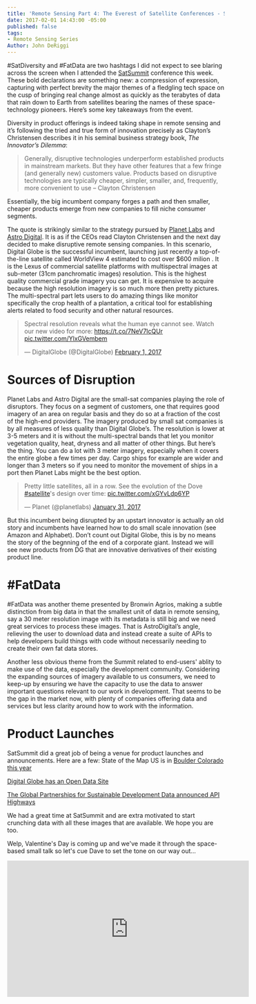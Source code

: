 ```yaml
---
title: 'Remote Sensing Part 4: The Everest of Satellite Conferences - SatSummit 2017'
date: 2017-02-01 14:43:00 -05:00
published: false
tags:
- Remote Sensing Series
Author: John DeRiggi
---
```


\#SatDiversity and #FatData are two hashtags I did not expect to see blaring across the screen when I attended the [SatSummit](https://satsummit.io) conference this week. These bold declarations are something new: a compression of expression, capturing with perfect brevity the major themes of a fledgling tech space on the cusp of bringing real change almost as quickly as the terabytes of data that rain down to Earth from satellites bearing the names of these space-technology pioneers. Here’s some key takeaways from the event.

Diversity in product offerings is indeed taking shape in remote sensing and it’s following the tried and true form of innovation precisely as Clayton’s Christensen describes it in his seminal business strategy book, *The Innovator’s Dilemma*:

> Generally, disruptive technologies underperform established products in mainstream markets. But they have other features that a few fringe (and generally new) customers value. Products based on disruptive technologies are typically cheaper, simpler, smaller, and, frequently, more convenient to use – Clayton Christensen

Essentially, the big incumbent company forges a path and then smaller, cheaper products emerge from new companies to fill niche consumer segments.

The quote is strikingly similar to the strategy pursued by [Planet Labs](https://www.planet.com/) and [Astro Digital](https://astrodigital.com/). It is as if the CEOs read Clayton Christensen and the next day decided to make disruptive remote sensing companies. In this scenario, Digital Globe is the successful incumbent, launching just recently a top-of-the-line satellite called WorldView 4 estimated to cost over $600 milion . It is the Lexus of commercial satellite platforms with multispectral images at sub-meter (31cm panchromatic images) resolution. This is the highest quality commercial grade imagery you can get. It is expensive to acquire because the high resolution imagery is so much more then pretty pictures. The multi-spectral part lets users to do amazing things like monitor specifically the crop health of a plantation, a critical tool for establishing alerts related to food security and other natural resources.

<blockquote class="twitter-tweet" data-lang="en"><p lang="en" dir="ltr">Spectral resolution reveals what the human eye cannot see. Watch our new video for more: <a href="https://t.co/7NeV7lcQUr">https://t.co/7NeV7lcQUr</a> <a href="https://t.co/YlxGVembem">pic.twitter.com/YlxGVembem</a></p>— DigitalGlobe (@DigitalGlobe) <a href="https://twitter.com/DigitalGlobe/status/826877814477578240">February 1, 2017</a></blockquote>
<script async src="//platform.twitter.com/widgets.js" charset="utf-8"></script>

# Sources of Disruption

Planet Labs and Astro Digital are the small-sat companies playing the role of disruptors. They focus on a segment of customers, one that requires good imagery of an area on regular basis and they do so at a fraction of the cost of the high-end providers.  The imagery produced by small sat companies is by all measures of less quality than Digital Globe’s. The resolution is lower at 3-5 meters and it is without the multi-spectral bands that let you monitor vegetation quality, heat, dryness and all matter of other things. But here’s the thing. You can do a lot with 3 meter imagery, especially when it covers the entire globe a few times per day. Cargo ships for example are wider and longer than 3 meters so if you need to monitor the movement of ships in a port then Planet Labs might be the best option.

<blockquote class="twitter-tweet" data-lang="en"><p lang="en" dir="ltr">Pretty little satellites, all in a row. See the evolution of the Dove <a href="https://twitter.com/hashtag/satellite?src=hash">#satellite</a>'s design over time: <a href="https://t.co/xGYvLdp6YP">pic.twitter.com/xGYvLdp6YP</a></p>— Planet (@planetlabs) <a href="https://twitter.com/planetlabs/status/826466171432022016">January 31, 2017</a></blockquote>
<script async src="//platform.twitter.com/widgets.js" charset="utf-8"></script>

But this incumbent being disrupted by an upstart innovator is actually an old story and incumbents have learned how to do small scale innovation (see Amazon and Alphabet). Don’t count out Digital Globe, this is by no means the story of the begnning of the end of a corporate giant. Instead we will see new products from DG that are innovative derivatives of their existing product line.

# #FatData

\#FatData was another theme presented by Bronwin Agrios, making a subtle distinction from big data in that the smallest unit of data in remote sensing, say a 30 meter resolution image with its metadata is still big and we need great services to process these images. That is AstroDigital’s angle, relieving the user to download data and instead create a suite of APIs to help developers build things with code without necessarily needing to create their own fat data stores.

Another less obvious theme from the Summit related to end-users' ablity to make use of the data, especially the development community. Considering the expanding sources of imagery available to us consumers, we need to keep-up by ensuring we have the capacity to use the data to answer important questions relevant to our work in development. That seems to be the gap in the market now, with plenty of companies offering data and services but less clarity around how to work with the information.

# Product Launches

SatSummit did a great job of being a venue for product launches and announcements. Here are a few:
State of the Map US is in [Boulder Colorado this year](https://openstreetmap.us/2017/01/sotmus-2017-announcement/)

[Digital Globe has an Open Data Site](https://www.digitalglobe.com/opendata)

[The Global Partnerships for Sustainable Development Data announced API Highways](http://www.data4sdgs.org/master-blog/2017/1/31/beta-launch-of-the-data4sdgs-api-highways)

We had a great time at SatSummit and are extra motivated to start crunching data with all these images that are available. We hope you are too.

Welp, Valentine's Day is coming up and we've made it through the space-based small talk so let's cue Dave to set the tone on our way out...

<iframe width="560" height="315" src="https://www.youtube.com/embed/GAamgBPebsk" frameborder="0" allowfullscreen></iframe>